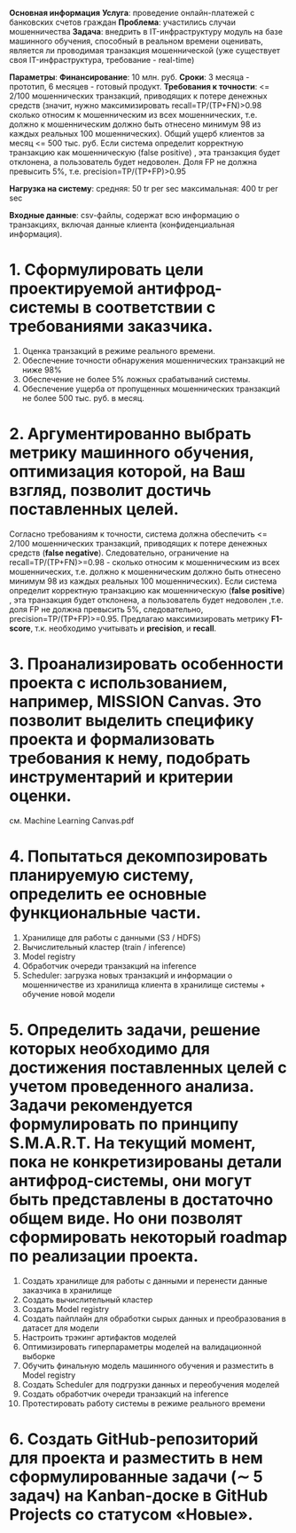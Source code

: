 **Основная информация**
**Услуга**: проведение онлайн-платежей с банковских счетов граждан
**Проблема**: участились случаи мошенничества
**Задача**: внедрить в IT-инфраструктуру модуль на базе машинного обучения, способный в реальном времени оценивать, является ли проводимая транзакция мошеннической (уже существует своя IT-инфраструктура, требование - real-time)

**Параметры**:
**Финансирование**: 10 млн. руб.
**Сроки**: 3 месяца - прототип, 6 месяцев - готовый продукт.
**Требования к точности**:
<= 2/100 мошеннических транзакций, приводящих к потере денежных средств (значит, нужно максимизировать recall=TP/(TP+FN)>0.98 сколько относим к мошенническим из всех мошеннических, т.е. должно к мошенническим должно быть отнесено минимум 98 из каждых реальных 100 мошеннических).
Общий ущерб клиентов за месяц <= 500 тыс. руб.
Если система определит корректную транзакцию как мошенническую (false positive) , эта транзакция будет отклонена, а пользователь будет недоволен. Доля FP не должна превысить 5%, т.е. precision=TP/(TP+FP)>0.95

**Нагрузка на систему**:
средняя: 50 tr per sec
максимальная: 400 tr per sec

**Входные данные**:
csv-файлы, содержат всю информацию о транзакциях, включая данные клиента (конфиденциальная информация).


# 1. Сформулировать цели проектируемой антифрод-системы в соответствии с требованиями заказчика.
1. Оценка транзакций в режиме реального времени.
2. Обеспечение точности обнаружения мошеннических транзакций не ниже 98% 
3. Обеспечение не более 5% ложных срабатываний системы.
4. Обеспечение ущерба от пропущенных мошеннических транзакций не более 500 тыс. руб. в месяц.

# 2. Аргументированно выбрать метрику машинного обучения, оптимизация которой, на Ваш взгляд, позволит достичь поставленных целей.
Согласно требованиям к точности, система должна обеспечить <= 2/100 мошеннических транзакций, приводящих к потере денежных средств (**false negative**). Следовательно, ограничение на recall=TP/(TP+FN)>=0.98 - сколько относим к мошенническим из всех мошеннических, т.е. должно к мошенническим должно быть отнесено минимум 98 из каждых реальных 100 мошеннических).
Если система определит корректную транзакцию как мошенническую (**false positive**) , эта транзакция будет отклонена, а пользователь будет недоволен ,т.е. доля FP не должна превысить 5%, следовательно, precision=TP/(TP+FP)>=0.95.
Предлагаю максимизировать метрику **F1-score**, т.к. необходимо учитывать и **precision**, и **recall**.

# 3. Проанализировать особенности проекта с использованием, например, MISSION Canvas. Это позволит выделить специфику проекта и формализовать требования к нему, подобрать инструментарий и критерии оценки.
см. Machine Learning Canvas.pdf

# 4. Попытаться декомпозировать планируемую систему, определить ее основные функциональные части.

1. Хранилище для работы с данными (S3 / HDFS)
2. Вычислительный кластер (train / inference)
3. Model registry
4. Обработчик очереди транзакций на inference
5. Scheduler: загрузка новых транзакций и информации о мошенничестве из хранилища клиента в хранилище системы + обучение новой модели


# 5. Определить задачи, решение которых необходимо для достижения поставленных целей с учетом проведенного анализа. Задачи рекомендуется формулировать по принципу S.M.A.R.T. На текущий момент, пока не конкретизированы детали антифрод-системы, они могут быть представлены в достаточно общем виде. Но они позволят сформировать некоторый roadmap по реализации проекта.

1. Создать хранилище для работы с данными и перенести данные заказчика в хранилище
2. Создать вычислительный кластер
3. Создать Model registry
4. Создать пайплайн для обработки сырых данных и преобразования в датасет для модели
5. Настроить трэкинг артифактов моделей
6. Оптимизировать гиперпараметры моделей на валидационной выборке
7. Обучить финальную модель машинного обучения и разместить в Model registry
8. Создать Scheduler для подгрузки данных и переобучения моделей
9. Создать обработчик очереди транзакций на inference
10. Протестировать работу системы в режиме реального времени

# 6. Создать GitHub-репозиторий для проекта и разместить в нем сформулированные задачи (∼ 5 задач) на Kanban-доске в GitHub Projects со статусом «Новые».
